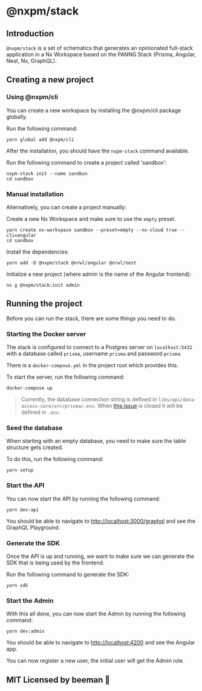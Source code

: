 # @nxpm/stack

## Introduction

`@nxpm/stack` is a set of schematics that generates an opinionated full-stack application in a Nx Workspace based on the PANNG Stack (Prisma, Angular, Nest, Nx, GraphQL).

## Creating a new project

### Using @nxpm/cli

You can create a new workspace by installing the @nxpm/cli package globally.

Run the following command:

```shell script
yarn global add @nxpm/cli
```

After the installation, you should have the `nxpm-stack` command available.

Run the following command to create a project called 'sandbox':

```shell script
nxpm-stack init --name sandbox
cd sandbox
```

### Manual installation

Alternatively, you can create a project manually:

Create a new Nx Workspace and make sure to use the `empty` preset.

```shell script
yarn create nx-workspace sandbox --preset=empty --nx-cloud true --cli=angular
cd sandbox
```

Install the dependencies:

```shell script
yarn add -D @nxpm/stack @nrwl/angular @nrwl/nest
```

Initialize a new project (where admin is the name of the Angular frontend):

```shell script
nx g @nxpm/stack:init admin
```

## Running the project

Before you can run the stack, there are some things you need to do.

### Starting the Docker server

The stack is configured to connect to a Postgres server on `localhost:5432` with a database called `prisma`, username `prisma` and password `prisma`.

There is a `docker-compose.yml` in the project root which provides this.

To start the server, run the following command:

```shell script
docker-compose up
```

> Currently, the database connection string is defined in `libs/api/data-access-core/src/prisma/.env`. When [this issue](https://github.com/prisma/prisma/issues/3720) is closed it will be defined in `.env`.

### Seed the database

When starting with an empty database, you need to make sure the table structure gets created.

To do this, run the following command:

```shell script
yarn setup
```

### Start the API

You can now start the API by running the following command:

```shell script
yarn dev:api
```

You should be able to navigate to [http://localhost:3000/graphql](http://localhost:3000/graphql) and see the GraphQL Playground.

### Generate the SDK

Once the API is up and running, we want to make sure we can generate the SDK that is being used by the frontend.

Run the following command to generate the SDK:

```shell script
yarn sdk
```

### Start the Admin

With this all done, you can now start the Admin by running the following command:

```shell script
yarn dev:admin
```

You should be able to navigate to [http://localhost:4200](http://localhost:4200) and see the Angular app.

You can now register a new user, the initial user will get the Admin role.

## MIT Licensed by beeman 🐝
